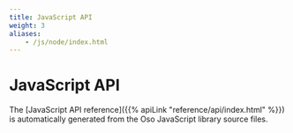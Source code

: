 ```yaml
---
title: JavaScript API
weight: 3
aliases: 
    - /js/node/index.html
---
```


# JavaScript API

The [JavaScript API reference]({{% apiLink "reference/api/index.html" %}})
is automatically generated from the Oso JavaScript library source files.
